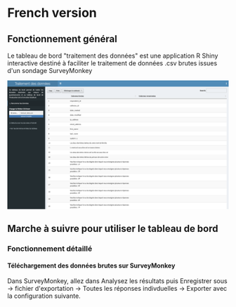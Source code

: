 # French version

## Fonctionnement général

Le tableau de bord "traitement des données" est une application R Shiny interactive destiné à faciliter le traitement de données .csv brutes issues d'un sondage SurveyMonkey

![alt text](screenshot_traitement_donnees.png)

## Marche à suivre pour utiliser le tableau de bord

### Fonctionnement détaillé

#### Téléchargement des données brutes sur SurveyMonkey

Dans SurveyMonkey, allez dans Analysez les résultats puis Enregistrer sous -> fichier d'exportation -> Toutes les réponses indivduelles -> Exporter avec la configuration suivante.

<center>
  <img src="https://i.imgur.com/mmIrvC5.png" alt="" width="500"/>
</center>

